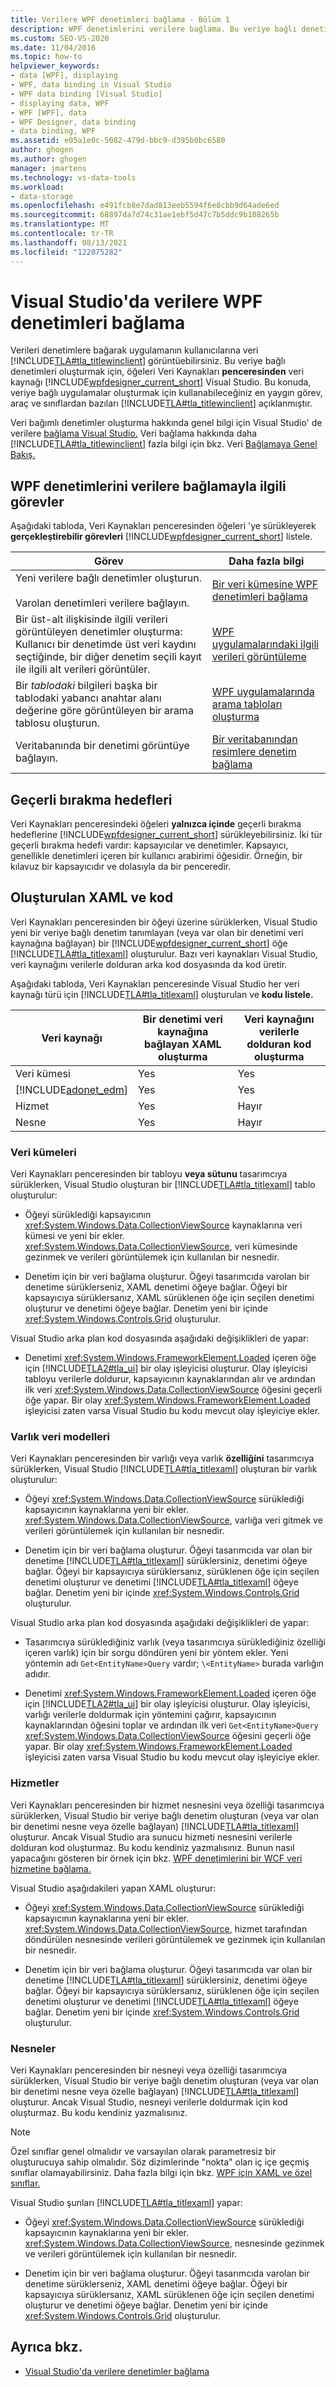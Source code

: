```yaml
---
title: Verilere WPF denetimleri bağlama - Bölüm 1
description: WPF denetimlerini verilere bağlama. Bu veriye bağlı denetimleri oluşturmak için, öğeleri Veri Kaynakları penceresinden veri kaynakları penceresindeki WPF Tasarımcısı'Visual Studio.
ms.custom: SEO-VS-2020
ms.date: 11/04/2016
ms.topic: how-to
helpviewer_keywords:
- data [WPF], displaying
- WPF, data binding in Visual Studio
- WPF data binding [Visual Studio]
- displaying data, WPF
- WPF [WPF], data
- WPF Designer, data binding
- data binding, WPF
ms.assetid: e05a1e0c-5082-479d-bbc9-d395b0bc6580
author: ghogen
ms.author: ghogen
manager: jmartens
ms.technology: vs-data-tools
ms.workload:
- data-storage
ms.openlocfilehash: e491fcb8e7dad813eeb5594f6e8cbb9d64ade6ed
ms.sourcegitcommit: 68897da7d74c31ae1ebf5d47c7b5ddc9b108265b
ms.translationtype: MT
ms.contentlocale: tr-TR
ms.lasthandoff: 08/13/2021
ms.locfileid: "122075282"
---
```

# <a name="bind-wpf-controls-to-data-in-visual-studio"></a>Visual Studio'da verilere WPF denetimleri bağlama

Verileri denetimlere bağarak uygulamanın kullanıcılarına veri [!INCLUDE[TLA#tla_titlewinclient](../data-tools/includes/tlasharptla_titlewinclient_md.md)] görüntüebilirsiniz. Bu veriye bağlı denetimleri oluşturmak için, öğeleri Veri Kaynakları **penceresinden** veri kaynağı [!INCLUDE[wpfdesigner_current_short](../data-tools/includes/wpfdesigner_current_short_md.md)] Visual Studio. Bu konuda, veriye bağlı uygulamalar oluşturmak için kullanabileceğiniz en yaygın görev, araç ve sınıflardan bazıları [!INCLUDE[TLA#tla_titlewinclient](../data-tools/includes/tlasharptla_titlewinclient_md.md)] açıklanmıştır.

Veri bağımlı denetimler oluşturma hakkında genel bilgi için Visual Studio' de verilere [bağlama Visual Studio.](../data-tools/bind-controls-to-data-in-visual-studio.md) Veri bağlama hakkında daha [!INCLUDE[TLA#tla_titlewinclient](../data-tools/includes/tlasharptla_titlewinclient_md.md)] fazla bilgi için bkz. Veri [Bağlamaya Genel Bakış.](/dotnet/desktop-wpf/data/data-binding-overview)

## <a name="tasks-involved-in-binding-wpf-controls-to-data"></a>WPF denetimlerini verilere bağlamayla ilgili görevler

Aşağıdaki tabloda, Veri Kaynakları penceresinden öğeleri 'ye sürükleyerek **gerçekleştirebilir görevleri** [!INCLUDE[wpfdesigner_current_short](../data-tools/includes/wpfdesigner_current_short_md.md)] listele.

|Görev|Daha fazla bilgi|
|----------| - |
|Yeni verilere bağlı denetimler oluşturun.<br /><br /> Varolan denetimleri verilere bağlayın.|[Bir veri kümesine WPF denetimleri bağlama](../data-tools/bind-wpf-controls-to-a-dataset.md)|
|Bir üst-alt ilişkisinde ilgili verileri görüntüleyen denetimler oluşturma: Kullanıcı bir denetimde üst veri kaydını seçtiğinde, bir diğer denetim seçili kayıt ile ilgili alt verileri görüntüler.|[WPF uygulamalarındaki ilgili verileri görüntüleme](../data-tools/display-related-data-in-wpf-applications.md)|
|Bir *tablodaki* bilgileri başka bir tablodaki yabancı anahtar alanı değerine göre görüntüleyen bir arama tablosu oluşturun.|[WPF uygulamalarında arama tabloları oluşturma](../data-tools/create-lookup-tables-in-wpf-applications.md)|
|Veritabanında bir denetimi görüntüye bağlayın.|[Bir veritabanından resimlere denetim bağlama](../data-tools/bind-controls-to-pictures-from-a-database.md)|

## <a name="valid-drop-targets"></a>Geçerli bırakma hedefleri

Veri Kaynakları penceresindeki öğeleri **yalnızca içinde** geçerli bırakma hedeflerine [!INCLUDE[wpfdesigner_current_short](../data-tools/includes/wpfdesigner_current_short_md.md)] sürükleyebilirsiniz. İki tür geçerli bırakma hedefi vardır: kapsayıcılar ve denetimler. Kapsayıcı, genellikle denetimleri içeren bir kullanıcı arabirimi öğesidir. Örneğin, bir kılavuz bir kapsayıcıdır ve dolasıyla da bir penceredir.

## <a name="generated-xaml-and-code"></a>Oluşturulan XAML ve kod

Veri Kaynakları penceresinden  bir öğeyi üzerine sürüklerken, Visual Studio yeni bir veriye bağlı denetim tanımlayan (veya var olan bir denetimi veri kaynağına bağlayan) bir [!INCLUDE[wpfdesigner_current_short](../data-tools/includes/wpfdesigner_current_short_md.md)] öğe [!INCLUDE[TLA#tla_titlexaml](../data-tools/includes/tlasharptla_titlexaml_md.md)] oluşturulur. Bazı veri kaynakları Visual Studio, veri kaynağını verilerle dolduran arka kod dosyasında da kod üretir.

Aşağıdaki tabloda, Veri Kaynakları penceresinde Visual Studio her veri kaynağı türü için [!INCLUDE[TLA#tla_titlexaml](../data-tools/includes/tlasharptla_titlexaml_md.md)] oluşturulan ve **kodu listele.**

| Veri kaynağı | Bir denetimi veri kaynağına bağlayan XAML oluşturma | Veri kaynağını verilerle dolduran kod oluşturma |
| - | - | - |
| Veri kümesi | Yes | Yes |
| [!INCLUDE[adonet_edm](../data-tools/includes/adonet_edm_md.md)] | Yes | Yes |
| Hizmet | Yes | Hayır |
| Nesne | Yes | Hayır |

### <a name="datasets"></a>Veri kümeleri

Veri Kaynakları penceresinden bir tabloyu **veya sütunu** tasarımcıya sürüklerken, Visual Studio oluşturan bir [!INCLUDE[TLA#tla_titlexaml](../data-tools/includes/tlasharptla_titlexaml_md.md)] tablo oluşturulur:

- Öğeyi sürüklediği kapsayıcının <xref:System.Windows.Data.CollectionViewSource> kaynaklarına veri kümesi ve yeni bir ekler. <xref:System.Windows.Data.CollectionViewSource>, veri kümesinde gezinmek ve verileri görüntülemek için kullanılan bir nesnedir.

- Denetim için bir veri bağlama oluşturur. Öğeyi tasarımcıda varolan bir denetime sürüklerseniz, XAML denetimi öğeye bağlar. Öğeyi bir kapsayıcıya sürüklersanız, XAML sürüklenen öğe için seçilen denetimi oluşturur ve denetimi öğeye bağlar. Denetim yeni bir içinde <xref:System.Windows.Controls.Grid> oluşturulur.

Visual Studio arka plan kod dosyasında aşağıdaki değişiklikleri de yapar:

- Denetimi <xref:System.Windows.FrameworkElement.Loaded> içeren öğe için [!INCLUDE[TLA2#tla_ui](../data-tools/includes/tla2sharptla_ui_md.md)] bir olay işleyicisi oluşturur. Olay işleyicisi tabloyu verilerle doldurur, kapsayıcının kaynaklarından alır ve ardından ilk veri <xref:System.Windows.Data.CollectionViewSource> öğesini geçerli öğe yapar. Bir olay <xref:System.Windows.FrameworkElement.Loaded> işleyicisi zaten varsa Visual Studio bu kodu mevcut olay işleyiciye ekler.

### <a name="entity-data-models"></a>Varlık veri modelleri

Veri Kaynakları penceresinden bir varlığı veya varlık **özelliğini** tasarımcıya sürüklerken, Visual Studio [!INCLUDE[TLA#tla_titlexaml](../data-tools/includes/tlasharptla_titlexaml_md.md)] oluşturan bir varlık oluşturulur:

- Öğeyi <xref:System.Windows.Data.CollectionViewSource> sürüklediği kapsayıcının kaynaklarına yeni bir ekler. <xref:System.Windows.Data.CollectionViewSource>, varlığa veri gitmek ve verileri görüntülemek için kullanılan bir nesnedir.

- Denetim için bir veri bağlama oluşturur. Öğeyi tasarımcıda var olan bir denetime [!INCLUDE[TLA#tla_titlexaml](../data-tools/includes/tlasharptla_titlexaml_md.md)] sürüklersiniz, denetimi öğeye bağlar. Öğeyi bir kapsayıcıya sürüklersanız, sürüklenen öğe için seçilen denetimi oluşturur ve denetimi [!INCLUDE[TLA#tla_titlexaml](../data-tools/includes/tlasharptla_titlexaml_md.md)] öğeye bağlar. Denetim yeni bir içinde <xref:System.Windows.Controls.Grid> oluşturulur.

Visual Studio arka plan kod dosyasında aşağıdaki değişiklikleri de yapar:

- Tasarımcıya sürüklediğiniz varlık (veya tasarımcıya sürüklediğiniz özelliği içeren varlık) için bir sorgu döndüren yeni bir yöntem ekler. Yeni yöntemin adı `Get<EntityName>Query` vardır; `\<EntityName>` burada varlığın adıdır.

- Denetimi <xref:System.Windows.FrameworkElement.Loaded> içeren öğe için [!INCLUDE[TLA2#tla_ui](../data-tools/includes/tla2sharptla_ui_md.md)] bir olay işleyicisi oluşturur. Olay işleyicisi, varlığı verilerle doldurmak için yöntemini çağırır, kapsayıcının kaynaklarından öğesini toplar ve ardından ilk veri `Get<EntityName>Query` <xref:System.Windows.Data.CollectionViewSource> öğesini geçerli öğe yapar. Bir olay <xref:System.Windows.FrameworkElement.Loaded> işleyicisi zaten varsa Visual Studio bu kodu mevcut olay işleyiciye ekler.

### <a name="services"></a>Hizmetler

Veri Kaynakları penceresinden bir hizmet  nesnesini veya özelliği tasarımcıya sürüklerken, Visual Studio bir veriye bağlı denetim oluşturan (veya var olan bir denetimi nesne veya özelle bağlayan) [!INCLUDE[TLA#tla_titlexaml](../data-tools/includes/tlasharptla_titlexaml_md.md)] oluşturur. Ancak Visual Studio ara sunucu hizmeti nesnesini verilerle dolduran kod oluşturmaz. Bu kodu kendiniz yazmalısınız. Bunun nasıl yapacağını gösteren bir örnek için bkz. [WPF denetimlerini bir WCF veri hizmetine bağlama.](../data-tools/bind-wpf-controls-to-a-wcf-data-service.md)

Visual Studio aşağıdakileri yapan XAML oluşturur:

- Öğeyi <xref:System.Windows.Data.CollectionViewSource> sürüklediği kapsayıcının kaynaklarına yeni bir ekler. <xref:System.Windows.Data.CollectionViewSource>, hizmet tarafından döndürülen nesnesinde verileri görüntülemek ve gezinmek için kullanılan bir nesnedir.

- Denetim için bir veri bağlama oluşturur. Öğeyi tasarımcıda var olan bir denetime [!INCLUDE[TLA#tla_titlexaml](../data-tools/includes/tlasharptla_titlexaml_md.md)] sürüklersiniz, denetimi öğeye bağlar. Öğeyi bir kapsayıcıya sürüklersanız, sürüklenen öğe için seçilen denetimi oluşturur ve denetimi [!INCLUDE[TLA#tla_titlexaml](../data-tools/includes/tlasharptla_titlexaml_md.md)] öğeye bağlar. Denetim yeni bir içinde <xref:System.Windows.Controls.Grid> oluşturulur.

### <a name="objects"></a>Nesneler

Veri Kaynakları penceresinden bir  nesneyi veya özelliği tasarımcıya sürüklerken, Visual Studio bir veriye bağlı denetim oluşturan (veya var olan bir denetimi nesne veya özelle bağlayan) [!INCLUDE[TLA#tla_titlexaml](../data-tools/includes/tlasharptla_titlexaml_md.md)] oluşturur. Ancak Visual Studio, nesneyi verilerle doldurmak için kod oluşturmaz. Bu kodu kendiniz yazmalısınız.

> [!NOTE]
> Özel sınıflar genel olmalıdır ve varsayılan olarak parametresiz bir oluşturucuya sahip olmalıdır. Söz dizimlerinde "nokta" olan iç içe geçmiş sınıflar olamayabilirsiniz. Daha fazla bilgi için bkz. [WPF için XAML ve özel sınıflar.](/dotnet/framework/wpf/advanced/xaml-and-custom-classes-for-wpf)

Visual Studio şunları [!INCLUDE[TLA#tla_titlexaml](../data-tools/includes/tlasharptla_titlexaml_md.md)] yapar:

- Öğeyi <xref:System.Windows.Data.CollectionViewSource> sürüklediği kapsayıcının kaynaklarına yeni bir ekler. <xref:System.Windows.Data.CollectionViewSource>, nesnesinde gezinmek ve verileri görüntülemek için kullanılan bir nesnedir.

- Denetim için bir veri bağlama oluşturur. Öğeyi tasarımcıda varolan bir denetime sürüklerseniz, XAML denetimi öğeye bağlar. Öğeyi bir kapsayıcıya sürüklersanız, XAML sürüklenen öğe için seçilen denetimi oluşturur ve denetimi öğeye bağlar. Denetim yeni bir içinde <xref:System.Windows.Controls.Grid> oluşturulur.

## <a name="see-also"></a>Ayrıca bkz.

- [Visual Studio'da verilere denetimler bağlama](../data-tools/bind-controls-to-data-in-visual-studio.md)
